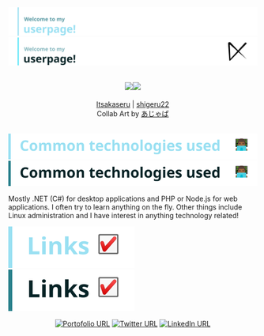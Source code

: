 ![Welcome header image](./img/header-dark.svg#gh-dark-mode-only)
![Welcome header image](./img/header-light.svg#gh-light-mode-only)

<div align="middle">
	<br/>
	<a href="https://github.com/Itsakaseru"><img style="height: 27vw;" src="collab/2022/04/Itsakaseru.jpg"></a><a href="https://github.com/shigeru22"><img style="height: 27vw;" src="collab/2022/04/Shigeru.jpg"></a>
</div>
<br />
<div align="middle">
	<a href="https://github.com/Itsakaseru">Itsakaseru</a> |
	<a href="https://github.com/shigeru22">shigeru22</a>
</div>
<div align="middle">
	Collab Art by <a href="https://www.pixiv.net/en/users/361359">あじゃぱ</a>
</div>
<br />

![Common technologies header image](./img/tech-dark.svg#gh-dark-mode-only)
![Common technologies header image](./img/tech-light.svg#gh-light-mode-only)

Mostly .NET (C#) for desktop applications and PHP or Node.js for web applications. I often try to learn anything on the fly.
Other things include Linux administration and I have interest in anything technology related!

![Links header image](./img/links-dark.svg#gh-dark-mode-only)
![Links header image](./img/links-light.svg#gh-light-mode-only)

<div align="center">
	<a href="https://shigeru-web.vercel.app"><img alt="Portofolio URL" height="48" src="https://assets.kyutorius.com/button?icon=https%3A%2F%2Fkyutorius.com%2Fkyuu.svg&label=Portfolio&color=888888&coloricon=true" /></a>
	<a href="https://twitter.com/shigeru_22"><img alt="Twitter URL" height="48" src="https://assets.kyutorius.com/button?icon=twitter&label=Twitter&color=1DA1F2&coloricon=true"></a>
	<a href="https://www.linkedin.com/in/jeremy-yonathan/"><img alt="LinkedIn URL" height="48" src="https://assets.kyutorius.com/button?icon=linkedin&label=LinkedIn&color=0A66C2&coloricon=true"></a>
</div>

